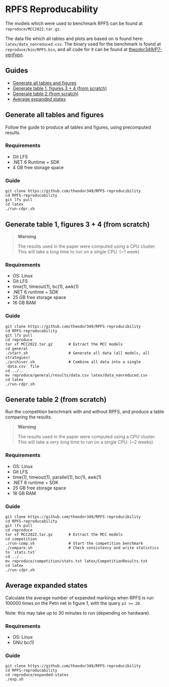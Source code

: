 # RPFS Reproducability
The models which were used to benchmark RPFS can be found at `reproduce/MCC2022.tar.gz`.

The data file which all tables and plots are based on is found here: `latex/data_nonreduced.csv`.
The binary used for the benchmark is found at `reproduce/bin/RPFS.bin`, and all code for it can be found at [theodor349/P7-verifypn](https://github.com/theodor349/P7-verifypn/tree/RPFS).

## Guides
- [Generate all tables and figures](#generate-all-tables-and-figures)
- [Generate table 1, figures 3 + 4 (from scratch)](#generate-table-1-figures-3--4-from-scratch)
- [Generate table 2 (from scratch)](#generate-table-2-from-scratch)
- [Average expanded states](#average-expanded-states)

## Generate all tables and figures
Follow the guide to produce all tables and figures, using precomputed results.

### Requirements
 - Git LFS
 - .NET 6 Runtime + SDK
 - 4 GB free storage space

### Guide
    git clone https://github.com/theodor349/RPFS-reproducibility
    cd RPFS-reproducability
    git lfs pull
    cd latex
    ./run-cdpr.sh 

## Generate table 1, figures 3 + 4 (from scratch)

> **Warning**
>
> The results used in the paper were computed using a CPU cluster. 
> This will take a *long* time to run on a single CPU. (~1 week)

### Requirements 
 - OS: Linux
 - Git LFS
 - time(1), timeout(1), bc(1), awk(1)
 - .NET 6 runtime + SDK
 - 25 GB free storage space
 - 16 GB RAM

### Guide 
    git clone https://github.com/theodor349/RPFS-reproducibility
    cd RPFS-reproducability
    git lfs pull
    cd reproduce
    tar xf MCC2022.tar.gz       # Extract the MCC models
    cd general 
    ./start.sh                  # Generate all data (all models, all strategies)
    ./archiver.sh               # Combine all data into a single `data.csv` file
    cd ../..
    mv reproduce/general/results/data.csv latex/data_nonreduced.csv
    cd latex
    ./run-cdpr.sh

## Generate table 2 (from scratch)
Run the competition benchmark with and without RPFS, and produce a table comparing the results.

> **Warning**
>
> The results used in the paper were computed using a CPU cluster. 
> This will take a *very long* time to run on a single CPU. (~2 weeks)

### Requirements 
 - OS: Linux
 - Git LFS
 - time(1), timeout(1), parallel(1), bc(1), awk(1)
 - .NET 6 runtime + SDK
 - 25 GB free storage space
 - 16 GB RAM

### Guide 
    git clone https://github.com/theodor349/RPFS-reproducibility
    cd RPFS-reproducability
    git lfs pull
    cd reproduce
    tar xf MCC2022.tar.gz       # Extract the MCC models
    cd competition
    ./run-comp.sh               # Start the competition benchmark
    ./compare.sh                # Check consistency and write statistics to `stats.txt`
    cd ../..
    mv reproduce/competition/stats.txt latex/CompetitionResults.txt
    cd latex
    ./run-cdpr.sh

## Average expanded states
Calculate the average number of expanded markings when RPFS is run 100000 times on the Petri net in figure&nbsp;1, with the query `p3 >= 20`.

Note: this may take up to 30 minutes to run (depending on hardware).

### Requirements 
 - OS: Linux
 - GNU bc(1)

### Guide 
    git clone https://github.com/theodor349/RPFS-reproducibility
    cd RPFS-reproducability
    cd reproduce/expanded-states
    ./exp.sh
